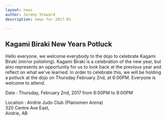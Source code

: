 ```yaml
---
layout: news
author: Jeremy Steward
description: news for 2017-01

---
```


## Kagami Biraki New Years Potluck

Hello everyone, we welcome everybody to the dojo to celebrate Kagami Biraki
(mirror polishing). Kagami Biraki is a celebration of the new year, but also
represents an opportunity for us to look back at the previous year and reflect
on what we've learned. In order to celebrate this, we will be holding a potluck
at the dojo on Thursday February 2nd, at 6:00PM. Everyone is welcome to attend.

Date
 : Thursday, February 2nd, 2017 from 6:00PM to 9:00PM

Location
 : Airdrie Judo Club (Plainsmen Arena)<br>
   320 Centre Ave East,<br>
   Airdrie, AB
